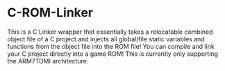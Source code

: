 # C-ROM-Linker
This is a C Linker wrapper that essentially takes a relocatable combined object file of a C project and injects all global/file static variables and functions from the object file into the ROM file! You can compile and link your C project directly into a game ROM! This is currently only supporting the ARM7TDMI architecture.

